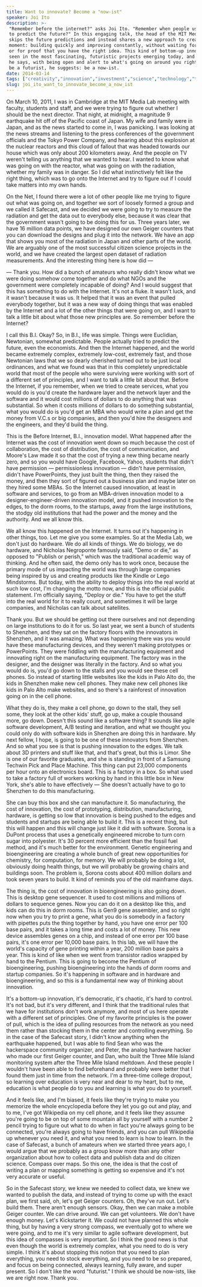 ```yaml
---
title: Want to innovate? Become a "now-ist"
speaker: Joi Ito
description: >-
 "Remember before the internet?" asks Joi Ito. "Remember when people used to try
 to predict the future?" In this engaging talk, the head of the MIT Media Lab
 skips the future predictions and instead shares a new approach to creating in the
 moment: building quickly and improving constantly, without waiting for permission
 or for proof that you have the right idea. This kind of bottom-up innovation is
 seen in the most fascinating, futuristic projects emerging today, and it starts,
 he says, with being open and alert to what's going on around you right now. Don't
 be a futurist, he suggests: be a now-ist.
date: 2014-03-14
tags: ["creativity","innovation","investment","science","technology","telecom","natural-disaster","nuclear-energy","engineering","design","product-design","business","entrepreneur"]
slug: joi_ito_want_to_innovate_become_a_now_ist
---
```


On March 10, 2011, I was in Cambridge at the MIT Media Lab meeting with faculty, students
and staff, and we were trying to figure out whether I should be the next director. That
night, at midnight, a magnitude 9 earthquake hit off of the Pacific coast of Japan. My
wife and family were in Japan, and as the news started to come in, I was panicking. I was
looking at the news streams and listening to the press conferences of the government
officials and the Tokyo Power Company, and hearing about this explosion at the nuclear
reactors and this cloud of fallout that was headed towards our house which was only about
200 kilometers away. And the people on TV weren't telling us anything that we wanted to
hear. I wanted to know what was going on with the reactor, what was going on with the
radiation, whether my family was in danger. So I did what instinctively felt like the right
thing, which was to go onto the Internet and try to figure out if I could take matters
into my own hands.

On the Net, I found there were a lot of other people like me trying to figure out what was
going on, and together we sort of loosely formed a group and we called it Safecast, and we
decided we were going to try to measure the radiation and get the data out to everybody
else, because it was clear that the government wasn't going to be doing this for us. Three
years later, we have 16 million data points, we have designed our own Geiger counters that
you can download the designs and plug it into the network. We have an app that shows you
most of the radiation in Japan and other parts of the world. We are arguably one of the
most successful citizen science projects in the world, and we have created the largest
open dataset of radiation measurements. And the interesting thing here is how did —

— Thank you. How did a bunch of amateurs who really didn't know what we were doing somehow
come together and do what NGOs and the government were completely incapable of doing? And
I would suggest that this has something to do with the Internet. It's not a fluke. It
wasn't luck, and it wasn't because it was us. It helped that it was an event that pulled
everybody together, but it was a new way of doing things that was enabled by the Internet
and a lot of the other things that were going on, and I want to talk a little bit about
what those new principles are. So remember before the Internet? 

I call this B.I. Okay? So, in B.I., life was simple. Things were Euclidian, Newtonian,
somewhat predictable. People actually tried to predict the future, even the economists.
And then the Internet happened, and the world became extremely complex, extremely
low-cost, extremely fast, and those Newtonian laws that we so dearly cherished turned out
to be just local ordinances, and what we found was that in this completely unpredictable
world that most of the people who were surviving were working with sort of a different set
of principles, and I want to talk a little bit about that. Before the Internet, if you
remember, when we tried to create services, what you would do is you'd create the hardware
layer and the network layer and the software and it would cost millions of dollars to do
anything that was substantial. So when it costs millions of dollars to do something
substantial, what you would do is you'd get an MBA who would write a plan and get the
money from V.C.s or big companies, and then you'd hire the designers and the engineers,
and they'd build the thing.

This is the Before Internet, B.I., innovation model. What happened after the Internet was
the cost of innovation went down so much because the cost of collaboration, the cost of
distribution, the cost of communication, and Moore's Law made it so that the cost of
trying a new thing became nearly zero, and so you would have Google, Facebook, Yahoo,
students that didn't have permission — permissionless innovation — didn't have permission,
didn't have PowerPoints, they just built the thing, then they raised the money, and then
they sort of figured out a business plan and maybe later on they hired some MBAs. So the
Internet caused innovation, at least in software and services, to go from an MBA-driven
innovation model to a designer-engineer-driven innovation model, and it pushed innovation
to the edges, to the dorm rooms, to the startups, away from the large institutions, the
stodgy old institutions that had the power and the money and the authority. And we all
know this.

We all know this happened on the Internet. It turns out it's happening in other things,
too. Let me give you some examples. So at the Media Lab, we don't just do hardware. We do
all kinds of things. We do biology, we do hardware, and Nicholas Negroponte famously said,
"Demo or die," as opposed to "Publish or perish," which was the traditional academic way
of thinking. And he often said, the demo only has to work once, because the primary mode
of us impacting the world was through large companies being inspired by us and creating
products like the Kindle or Lego Mindstorms. But today, with the ability to deploy things
into the real world at such low cost, I'm changing the motto now, and this is the official
public statement. I'm officially saying, "Deploy or die." You have to get the stuff into
the real world for it to really count, and sometimes it will be large companies, and
Nicholas can talk about satellites.

Thank you. But we should be getting out there ourselves and not depending on large
institutions to do it for us. So last year, we sent a bunch of students to Shenzhen, and
they sat on the factory floors with the innovators in Shenzhen, and it was amazing. What
was happening there was you would have these manufacturing devices, and they weren't
making prototypes or PowerPoints. They were fiddling with the manufacturing equipment and
innovating right on the manufacturing equipment. The factory was in the designer, and the
designer was literally in the factory. And so what you would do is, you'd go down to the
stalls and you would see these cell phones. So instead of starting little websites like
the kids in Palo Alto do, the kids in Shenzhen make new cell phones. They make new cell
phones like kids in Palo Alto make websites, and so there's a rainforest of innovation
going on in the cell phone.

What they do is, they make a cell phone, go down to the stall, they sell some, they look
at the other kids' stuff, go up, make a couple thousand more, go down. Doesn't this sound
like a software thing? It sounds like agile software development, A/B testing and
iteration, and what we thought you could only do with software kids in Shenzhen are doing
this in hardware. My next fellow, I hope, is going to be one of these innovators from
Shenzhen. And so what you see is that is pushing innovation to the edges. We talk about 3D
printers and stuff like that, and that's great, but this is Limor. She is one of our
favorite graduates, and she is standing in front of a Samsung Techwin Pick and Place
Machine. This thing can put 23,000 components per hour onto an electronics board. This is
a factory in a box. So what used to take a factory full of workers working by hand in this
little box in New York, she's able to have effectively — She doesn't actually have to go
to Shenzhen to do this manufacturing.

She can buy this box and she can manufacture it. So manufacturing, the cost of innovation,
the cost of prototyping, distribution, manufacturing, hardware, is getting so low that
innovation is being pushed to the edges and students and startups are being able to build
it. This is a recent thing, but this will happen and this will change just like it did
with software. Sorona is a DuPont process that uses a genetically engineered microbe to
turn corn sugar into polyester. It's 30 percent more efficient than the fossil fuel
method, and it's much better for the environment. Genetic engineering and bioengineering
are creating a whole bunch of great new opportunities for chemistry, for computation, for
memory. We will probably be doing a lot, obviously doing health things, but we will
probably be growing chairs and buildings soon. The problem is, Sorona costs about 400
million dollars and took seven years to build. It kind of reminds you of the old mainframe
days.

The thing is, the cost of innovation in bioengineering is also going down. This is desktop
gene sequencer. It used to cost millions and millions of dollars to sequence genes. Now
you can do it on a desktop like this, and kids can do this in dorm rooms. This is Gen9
gene assembler, and so right now when you try to print a gene, what you do is somebody in
a factory with pipettes puts the thing together by hand, you have one error per 100 base
pairs, and it takes a long time and costs a lot of money. This new device assembles genes
on a chip, and instead of one error per 100 base pairs, it's one error per 10,000 base
pairs. In this lab, we will have the world's capacity of gene printing within a year, 200
million base pairs a year. This is kind of like when we went from transistor radios
wrapped by hand to the Pentium. This is going to become the Pentium of bioengineering,
pushing bioengineering into the hands of dorm rooms and startup companies. So it's
happening in software and in hardware and bioengineering, and so this is a fundamental new
way of thinking about innovation.

It's a bottom-up innovation, it's democratic, it's chaotic, it's hard to control. It's not
bad, but it's very different, and I think that the traditional rules that we have for
institutions don't work anymore, and most of us here operate with a different set of
principles. One of my favorite principles is the power of pull, which is the idea of
pulling resources from the network as you need them rather than stocking them in the
center and controlling everything. So in the case of the Safecast story, I didn't know
anything when the earthquake happened, but I was able to find Sean who was the hackerspace
community organizer, and Peter, the analog hardware hacker who made our first Geiger
counter, and Dan, who built the Three Mile Island monitoring system after the Three Mile
Island meltdown. And these people I wouldn't have been able to find beforehand and
probably were better that I found them just in time from the network. I'm a three-time
college dropout, so learning over education is very near and dear to my heart, but to me,
education is what people do to you and learning is what you do to yourself.

And it feels like, and I'm biased, it feels like they're trying to make you memorize the
whole encyclopedia before they let you go out and play, and to me, I've got Wikipedia on
my cell phone, and it feels like they assume you're going to be on top of some mountain
all by yourself with a number 2 pencil trying to figure out what to do when in fact you're
always going to be connected, you're always going to have friends, and you can pull
Wikipedia up whenever you need it, and what you need to learn is how to learn. In the case
of Safecast, a bunch of amateurs when we started three years ago, I would argue that we
probably as a group know more than any other organization about how to collect data and
publish data and do citizen science. Compass over maps. So this one, the idea is that the
cost of writing a plan or mapping something is getting so expensive and it's not very
accurate or useful.

So in the Safecast story, we knew we needed to collect data, we knew we wanted to publish
the data, and instead of trying to come up with the exact plan, we first said, oh, let's
get Geiger counters. Oh, they've run out. Let's build them. There aren't enough sensors.
Okay, then we can make a mobile Geiger counter. We can drive around. We can get
volunteers. We don't have enough money. Let's Kickstarter it. We could not have planned
this whole thing, but by having a very strong compass, we eventually got to where we were
going, and to me it's very similar to agile software development, but this idea of
compasses is very important. So I think the good news is that even though the world is
extremely complex, what you need to do is very simple. I think it's about stopping this
notion that you need to plan everything, you need to stock everything, and you need to be
so prepared, and focus on being connected, always learning, fully aware, and super
present. So I don't like the word "futurist." I think we should be now-ists, like we are
right now. Thank you.

<!--
ad_duration=3.33
event="TED2014"
external_start_time=0
intro_duration=11.82
is_subtitle_required="False"
is_talk_featured="False"
language="en"
language_swap="False"
native_language="en"
number_of_related_talks=6
number_of_speakers=1
number_of_subtitled_videos=26
number_of_tags=13
number_of_talk_download_languages=26
number_of_talk_more_resources=0
number_of_talk_recommendations=0
number_of_talks_take_actions=0
post_ad_duration=0.83
published_timestamp="2014-07-07 15:27:25"
recording_date="2014-03-14"
speaker_description="Relentless mind"
speaker_is_published=1
speaker_name="Joi Ito"
talk_name="Want to innovate? Become a \"now-ist\""
talks_tags=["creativity","innovation","investment","science","technology","telecom","natural-disaster","nuclear-energy","engineering","design","product-design","business","entrepreneur"]
url_audio="https://download.ted.com/talks/JoiIto_2014.mp3?apikey=acme-roadrunner"
url_photo_speaker="https://pe.tedcdn.com/images/ted/8b5e1fdab0f776496a3b87ed1e09ca1d838739a1_254x191.jpg"
url_photo_talk="https://pe.tedcdn.com/images/ted/cca9263cb9a8855bc662b4ffd463fd89e3a9e081_2400x1800.jpg"
url_webpage="https://www.ted.com/talks/joi_ito_want_to_innovate_become_a_now_ist"
video_type_name="TED Stage Talk"
-->